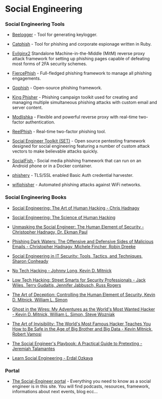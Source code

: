# Social Engineering

### Social Engineering Tools


* [Beelogger](https://github.com/4w4k3/BeeLogger) - Tool for generating keylogger.

* [Catphish](https://github.com/ring0lab/catphish) - 
Tool for phishing and corporate espionage written in Ruby.

* [Evilginx2](https://github.com/kgretzky/evilginx2)
Standalone Machine-in-the-Middle (MitM) reverse proxy attack framework for setting up phishing pages capable of defeating most forms of 2FA security schemes.

* [FiercePhish](https://github.com/Raikia/FiercePhish) - Full-fledged phishing framework to manage all phishing engagements.

* [Gophish](https://getgophish.com/) - Open-source phishing framework.

* [King Phisher](https://github.com/securestate/king-phisher)  - Phishing campaign toolkit used for creating and managing multiple simultaneous phishing attacks with custom email and server content.

* [Modlishka](https://github.com/drk1wi/Modlishka)  - Flexible and powerful reverse proxy with real-time two-factor authentication.

* [ReelPhish](https://github.com/fireeye/ReelPhish) - Real-time two-factor phishing tool.

* [Social Engineer Toolkit (SET)](https://github.com/trustedsec/social-engineer-toolkit) - Open source pentesting framework designed for social engineering featuring a number of custom attack vectors to make believable attacks quickly.

* [SocialFish ](https://github.com/UndeadSec/SocialFish) - Social media phishing framework that can run on an Android phone or in a Docker container.

* [phishery](https://github.com/ryhanson/phishery) - TLS/SSL enabled Basic Auth credential harvester.

* [wifiphisher](https://github.com/sophron/wifiphisher) - Automated phishing attacks against WiFi networks.


### Social Engineering Books



* [Social Engineering: The Art of Human Hacking - Chris Hadnagy](https://www.amazon.co.uk/Social-Engineering-Art-Human-Hacking/dp/0470639539/ref=sr_1_1?ie=UTF8&qid=1494622911&sr=8-1&keywords=chris+hadnagy)

* [Social Engineering: The Science of Human Hacking](https://www.amazon.com/gp/product/111943338X/ref=dbs_a_def_rwt_bibl_vppi_i0)

* [Unmasking the Social Engineer: The Human Element of Security - Christopher Hadnagy, Dr. Ekman Paul](https://www.amazon.com/Unmasking-Social-Engineer-Element-Security/dp/1118608577)

* [Phishing Dark Waters: The Offensive and Defensive Sides of Malicious Emails - Christopher Hadnagy, Michele Fincher, Robin Dreeke](https://www.amazon.co.uk/Phishing-Dark-Waters-Offensive-Defensive-x/dp/1118958470/ref=sr_1_fkmr0_1?ie=UTF8&qid=1494622911&sr=8-1-fkmr0&keywords=chris+hadnagy)

* [Social Engineering in IT Security: Tools, Tactics, and Techniques, Sharon Conheady](https://www.amazon.com/Social-Engineering-Security-Techniques-Networking/dp/0071818464)

* [No Tech Hacking - Johnny Long, Kevin D. Mitnick](https://www.amazon.com/Social-Engineering-Security-Techniques-Networking/dp/0071818464)

* [Low Tech Hacking: Street Smarts for Security Professionals - Jack Wiles, Terry Gudaitis, Jennifer Jabbusch, Russ Rogers](https://www.amazon.it/Low-Tech-Hacking-Security-Professionals/dp/1597496650)

* [The Art of Deception: Controlling the Human Element of Security, Kevin D. Mitnick, William L. Simon](https://www.amazon.co.uk/Art-Deception-Controlling-Element-Security/dp/076454280X/ref=pd_sim_14_1?_encoding=UTF8&psc=1&refRID=37KD2B6G2Q981MB8D2GM)

* [Ghost in the Wires: My Adventures as the World's Most Wanted Hacker - Kevin D. Mitnick, William L. Simon, Steve Wozniak](https://www.amazon.com/Ghost-Wires-Adventures-Worlds-Wanted/dp/0316037729/ref=sr_1_1?s=books&ie=UTF8&qid=1494769979&sr=1-1&keywords=ghost+in+the+wires)

* [The Art of Invisibility: The World's Most Famous Hacker Teaches You How to Be Safe in the Age of Big Brother and Big Data - Kevin Mitnick, Robert Vamosi](https://www.amazon.com/Art-Invisibility-Worlds-Teaches-Brother/dp/0316380520/ref=tmm_pap_swatch_0?_encoding=UTF8&qid=1494770268&sr=1-1)

* [The Social Engineer's Playbook: A Practical Guide to Pretexting - Jeremiah Talamantes](https://www.amazon.com/Social-Engineers-Playbook-Practical-Pretexting/dp/0692306617/ref=sr_1_1?s=books&ie=UTF8&qid=1494770673&sr=1-1&keywords=The+Social+Engineer%27s+Playbook%3A+A+Practical+Guide+to+Pretexting)

* [Learn Social Engineering - Erdal Ozkaya](https://www.packtpub.com/networking-and-servers/learn-social-engineering)

### Portal 

* [The Social-Engineer portal](https://www.social-engineer.org/) - Everything you need to know as a social engineer is in this site. You will find podcasts, resources, framework, informations about next events, blog ecc...